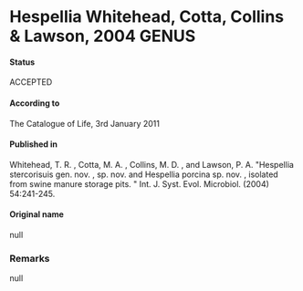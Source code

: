 # Hespellia Whitehead, Cotta, Collins & Lawson, 2004 GENUS

#### Status
ACCEPTED

#### According to
The Catalogue of Life, 3rd January 2011

#### Published in
Whitehead, T. R. , Cotta, M. A. , Collins, M. D. , and Lawson, P. A. "Hespellia stercorisuis gen. nov. , sp. nov. and Hespellia porcina sp. nov. , isolated from swine manure storage pits. " Int. J. Syst. Evol. Microbiol. (2004) 54:241-245.

#### Original name
null

### Remarks
null
